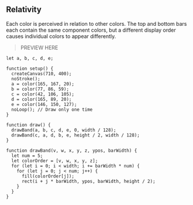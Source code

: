 ## Relativity

Each color is perceived in relation to other colors. The top and bottom bars each contain the same component colors, but a different display order causes individual colors to appear differently.

> PREVIEW HERE

```
let a, b, c, d, e;

function setup() {
  createCanvas(710, 400);
  noStroke();
  a = color(165, 167, 20);
  b = color(77, 86, 59);
  c = color(42, 106, 105);
  d = color(165, 89, 20);
  e = color(146, 150, 127);
  noLoop(); // Draw only one time
}

function draw() {
  drawBand(a, b, c, d, e, 0, width / 128);
  drawBand(c, a, d, b, e, height / 2, width / 128);
}

function drawBand(v, w, x, y, z, ypos, barWidth) {
  let num = 5;
  let colorOrder = [v, w, x, y, z];
  for (let i = 0; i < width; i += barWidth * num) {
    for (let j = 0; j < num; j++) {
      fill(colorOrder[j]);
      rect(i + j * barWidth, ypos, barWidth, height / 2);
    }
  }
}
```